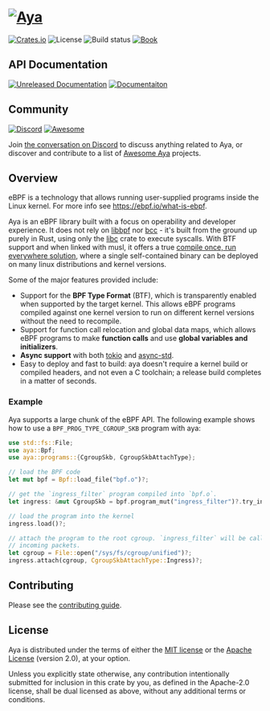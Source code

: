 # [![Aya](../assets/logo.svg)](https://aya-rs.dev)

[![Crates.io][crates-badge]][crates-url]
![License][license-badge]
![Build status][build-badge]
[![Book][book-badge]][book-url]


[crates-badge]: https://img.shields.io/crates/v/aya.svg?style=for-the-badge&logo=rust
[crates-url]: https://crates.io/crates/aya
[license-badge]: https://img.shields.io/badge/license-MIT%2FApache--2.0-blue?style=for-the-badge
[build-badge]: https://img.shields.io/github/workflow/status/aya-rs/aya/build-aya?style=for-the-badge&logo=github
[book-badge]: https://img.shields.io/badge/read%20the-book-9cf.svg?style=for-the-badge&logo=mdbook
[book-url]: https://aya-rs.dev/book

## API Documentation

[![Unreleased Documentation][git-docs-badge]][git-api-docs] [![Documentaiton][api-docs-badge]][api-docs]

[git-docs-badge]: https://img.shields.io/badge/docs-unreleased-red.svg?style=for-the-badge&logo=docsdotrs
[git-api-docs]: https://docs.aya-rs.dev
[api-docs-badge]: https://img.shields.io/badge/docs-released-blue.svg?style=for-the-badge&logo=docsdotrs
[api-docs]: https://docs.rs/aya

## Community

[![Discord][discord-badge]][chat-url] [![Awesome][awesome-badge]][awesome-aya]

Join [the conversation on Discord][chat-url] to discuss anything related to Aya, or discover
and contribute to a list of [Awesome Aya][awesome-aya] projects.

[discord-badge]: https://img.shields.io/badge/Discord-chat-5865F2?style=for-the-badge&logo=discord
[chat-url]: https://discord.gg/xHW2cb2N6G
[awesome-aya]: https://github.com/aya-rs/awesome-aya
[awesome-badge]: https://img.shields.io/badge/Awesome-Aya-FC60A8?style=for-the-badge&logo=awesomelists

## Overview

eBPF is a technology that allows running user-supplied programs inside the Linux
kernel. For more info see https://ebpf.io/what-is-ebpf.

Aya is an eBPF library built with a focus on operability and developer
experience. It does not rely on [libbpf] nor [bcc] - it's built from the ground
up purely in Rust, using only the [libc] crate to execute syscalls. With BTF
support and when linked with musl, it offers a true [compile once, run
everywhere solution][co-re], where a single self-contained binary can be
deployed on many linux distributions and kernel versions.

Some of the major features provided include:

* Support for the **BPF Type Format** (BTF), which is transparently enabled when
  supported by the target kernel. This allows eBPF programs compiled against
  one kernel version to run on different kernel versions without the need to
  recompile.
* Support for function call relocation and global data maps, which
  allows eBPF programs to make **function calls** and use **global variables
  and initializers**.
* **Async support** with both [tokio] and [async-std].
* Easy to deploy and fast to build: aya doesn't require a kernel build or
  compiled headers, and not even a C toolchain; a release build completes in a matter
  of seconds.

[libbpf]: https://github.com/libbpf/libbpf
[bcc]: https://github.com/iovisor/bcc
[libc]: https://docs.rs/libc
[co-re]: https://facebookmicrosites.github.io/bpf/blog/2020/02/19/bpf-portability-and-co-re.html
[tokio]: https://docs.rs/tokio
[async-std]: https://docs.rs/async-std

### Example

Aya supports a large chunk of the eBPF API. The following example shows how to use a
`BPF_PROG_TYPE_CGROUP_SKB` program with aya:


```rust
use std::fs::File;
use aya::Bpf;
use aya::programs::{CgroupSkb, CgroupSkbAttachType};

// load the BPF code
let mut bpf = Bpf::load_file("bpf.o")?;

// get the `ingress_filter` program compiled into `bpf.o`.
let ingress: &mut CgroupSkb = bpf.program_mut("ingress_filter")?.try_into()?;

// load the program into the kernel
ingress.load()?;

// attach the program to the root cgroup. `ingress_filter` will be called for all
// incoming packets.
let cgroup = File::open("/sys/fs/cgroup/unified")?;
ingress.attach(cgroup, CgroupSkbAttachType::Ingress)?;
```

## Contributing

Please see the [contributing guide](https://github.com/aya-rs/aya/blob/main/CONTRIBUTING.md).
## License

Aya is distributed under the terms of either the [MIT license] or the [Apache License] (version
2.0), at your option.

Unless you explicitly state otherwise, any contribution intentionally submitted for inclusion in this crate by you, as defined in the Apache-2.0 license, shall be dual licensed as above, without any additional terms or conditions.

[MIT license]: https://github.com/aya-rs/aya/blob/main/LICENSE-MIT
[Apache license]: https://github.com/aya-rs/aya/blob/main/LICENSE-APACHE
